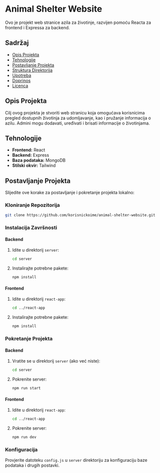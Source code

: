 # Animal Shelter Website

Ovo je projekt web stranice azila za životinje, razvijen pomoću Reacta za frontend i Expressa za backend.

## Sadržaj

- [Opis Projekta](#opis-projekta)
- [Tehnologije](#tehnologije)
- [Postavljanje Projekta](#postavljanje-projekta)
- [Struktura Direktorija](#struktura-direktorija)
- [Upotreba](#upotreba)
- [Doprinos](#doprinos)
- [Licenca](#licenca)

## Opis Projekta

Cilj ovog projekta je stvoriti web stranicu koja omogućava korisnicima pregled dostupnih životinja za udomljavanje, kao i pružanje informacija o azilu. Admini mogu dodavati, uređivati i brisati informacije o životinjama.

## Tehnologije

- **Frontend:** React
- **Backend:** Express
- **Baza podataka:** MongoDB
- **Stilski okvir:** Tailwind

## Postavljanje Projekta

Slijedite ove korake za postavljanje i pokretanje projekta lokalno:

### Kloniranje Repozitorija

```sh
git clone https://github.com/korisnickoime/animal-shelter-website.git
```

### Instalacija Završnosti

#### Backend

1. Idite u direktorij `server`:
   ```sh
   cd server
   ```
2. Instalirajte potrebne pakete:
   ```sh
   npm install
   ```

#### Frontend

1. Idite u direktorij `react-app`:
   ```sh
   cd ../react-app
   ```
2. Instalirajte potrebne pakete:
   ```sh
   npm install
   ```

### Pokretanje Projekta

#### Backend

1. Vratite se u direktorij `server` (ako već niste):
   ```sh
   cd server
   ```
2. Pokrenite server:
   ```sh
   npm run start
   ```

#### Frontend

1. Idite u direktorij `react-app`:
   ```sh
   cd ../react-app
   ```
2. Pokrenite server:
   ```sh
   npm run dev
   ```

### Konfiguracija

Provjerite datoteku `config.js` u `server` direktoriju za konfiguraciju baze podataka i drugih postavki.
